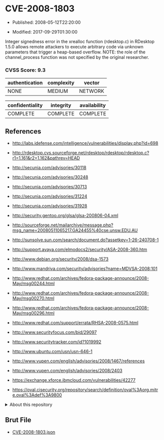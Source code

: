 # CVE-2008-1803

- Published: 2008-05-12T22:20:00

- Modified: 2017-09-29T01:30:00

Integer signedness error in the xrealloc function (rdesktop.c) in RDesktop 1.5.0 allows remote attackers to execute arbitrary code via unknown parameters that trigger a heap-based overflow.  NOTE: the role of the channel_process function was not specified by the original researcher.

### CVSS Score: **9.3**

| authentication | complexity | vector |
| --- | --- | --- |
| NONE | MEDIUM | NETWORK |

| confidentiality | integrity | availability |
| --- | --- | --- |
| COMPLETE | COMPLETE | COMPLETE |

## References

* http://labs.idefense.com/intelligence/vulnerabilities/display.php?id=698

* http://rdesktop.cvs.sourceforge.net/rdesktop/rdesktop/rdesktop.c?r1=1.161&r2=1.162&pathrev=HEAD

* http://secunia.com/advisories/30118

* http://secunia.com/advisories/30248

* http://secunia.com/advisories/30713

* http://secunia.com/advisories/31224

* http://secunia.com/advisories/31928

* http://security.gentoo.org/glsa/glsa-200806-04.xml

* http://sourceforge.net/mailarchive/message.php?msg_name=20080511065217.GA24455%40cse.unsw.EDU.AU

* http://sunsolve.sun.com/search/document.do?assetkey=1-26-240708-1

* http://support.avaya.com/elmodocs2/security/ASA-2008-360.htm

* http://www.debian.org/security/2008/dsa-1573

* http://www.mandriva.com/security/advisories?name=MDVSA-2008:101

* http://www.redhat.com/archives/fedora-package-announce/2008-May/msg00244.html

* http://www.redhat.com/archives/fedora-package-announce/2008-May/msg00270.html

* http://www.redhat.com/archives/fedora-package-announce/2008-May/msg00296.html

* http://www.redhat.com/support/errata/RHSA-2008-0575.html

* http://www.securityfocus.com/bid/29097

* http://www.securitytracker.com/id?1019992

* http://www.ubuntu.com/usn/usn-646-1

* http://www.vupen.com/english/advisories/2008/1467/references

* http://www.vupen.com/english/advisories/2008/2403

* https://exchange.xforce.ibmcloud.com/vulnerabilities/42277

* https://oval.cisecurity.org/repository/search/definition/oval%3Aorg.mitre.oval%3Adef%3A9800

<details>
<summary>About this repository</summary> 

  This repository is part of the project [Live Hack CVE](https://github.com/Live-Hack-CVE). Main website can be found [www.live-hack.org](https://www.live-hack.org) 
  
  Made by [Sn0wAlice](https://github.com/Sn0wAlice) for the people that care about security and need to have a feed of the latest CVEs. Hope you enjoy it, don't forget to star the repo and follow me on [Twitter](https://twitter.com/Sn0wAlice) and [Github](https://github.com/Sn0wAlice). And that is my [personnal website](https://www.alice-snow.me/)

  - [Home Page](https://github.com/Live-Hack-CVE)
  - [Framework](https://github.com/Live-Hack-CVE/cve-framework)
  - [CVE database](https://github.com/Live-Hack-CVE/full_database)
  - [Changelog](https://github.com/Live-Hack-CVE/Changelog)
</details>

## Brut File

* [CVE-2008-1803.json](https://raw.githubusercontent.com/Live-Hack-CVE/full_database/main/cves/2008/CVE-2008-1803.json)

